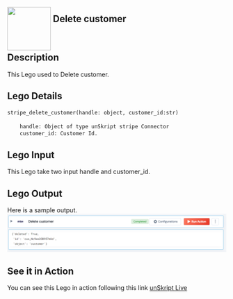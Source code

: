 [<img align="left" src="https://unskript.com/assets/favicon.png" width="100" height="100" style="padding-right: 5px">](https://unskript.com/assets/favicon.png) 
<h2>Delete customer</h2>

<br>

## Description
This Lego used to Delete customer.


## Lego Details

    stripe_delete_customer(handle: object, customer_id:str)

        handle: Object of type unSkript stripe Connector
        customer_id: Customer Id.

## Lego Input
This Lego take two input handle and customer_id.

## Lego Output
Here is a sample output.
<img src="./1.png">

## See it in Action

You can see this Lego in action following this link [unSkript Live](https://us.app.unskript.io)